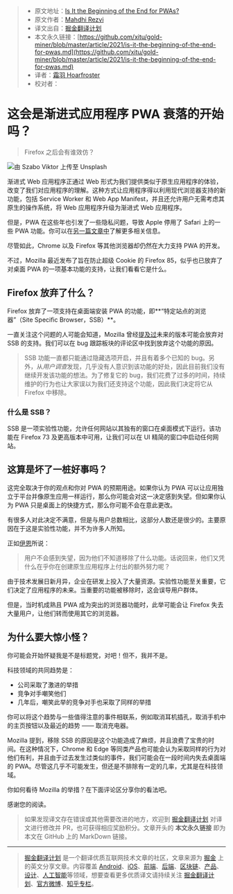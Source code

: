 > * 原文地址：[Is It the Beginning of the End for PWAs?](https://blog.bitsrc.io/is-it-the-beginning-of-the-end-for-pwas-da0fb032d545)
> * 原文作者：[Mahdhi Rezvi](https://medium.com/@mahdhirezvi)
> * 译文出自：[掘金翻译计划](https://github.com/xitu/gold-miner)
> * 本文永久链接：[https://github.com/xitu/gold-miner/blob/master/article/2021/is-it-the-beginning-of-the-end-for-pwas.md](https://github.com/xitu/gold-miner/blob/master/article/2021/is-it-the-beginning-of-the-end-for-pwas.md)
> * 译者：[霜羽 Hoarfroster](https://github.com/PassionPenguin)
> * 校对者：

# 这会是渐进式应用程序 PWA 衰落的开始吗？
> Firefox 之后会有谁效仿？

![由 [Szabo Viktor](https://unsplash.com/@vmxhu?utm_source=medium&utm_medium=referral) 上传至 [Unsplash](https://unsplash.com?utm_source=medium&utm_medium=referral)](https://cdn-images-1.medium.com/max/11232/0*LmCaetpJHYbKh2bn)

渐进式 Web 应用程序正通过 Web 形式为我们提供类似于原生应用程序的体验，改变了我们对应用程序的理解。这种方式让应用程序得以利用现代浏览器支持的新功能，包括 Service Worker 和 Web App Manifest，并且还允许用户无需考虑其原生的操作系统，将 Web 应用程序升级为渐进式 Web 应用程序。

但是，PWA 在这些年也引发了一些隐私问题，导致 Apple 停用了 Safari 上的一些 PWA 功能。你可以在[另一篇文章中](https://blog.bitsrc.io/the-darker-side-of-pwas-you-might-not-be-aware-of-ffa7b1d08888)了解更多相关信息。

尽管如此，Chrome 以及 Firefox 等其他浏览器却仍然在大力支持 PWA 的开发。

不过，Mozilla 最近发布了旨在防止超级 Cookie 的 Firefox 85，似乎也已放弃了对桌面 PWA 的一项基本功能的支持，让我们看看它是什么。

## Firefox 放弃了什么？

Firefox 放弃了一项支持在桌面端安装 PWA 的功能，即**“特定站点的浏览器”（Site Specific Browser，SSB）**。

一直关注这个问题的人可能会知道，Mozilla 曾经[提及过](https://bugzilla.mozilla.org/show_bug.cgi?id=1682593)未来的版本可能会放弃对 SSB 的支持。我们可以在 bug 跟踪板块的评论区中找到放弃这个功能的原因。

> SSB 功能一直都只能通过隐藏选项开启，并且有着多个已知的 bug。另外，从*用户调查*发现，几乎没有人意识到该功能的好处，因此目前我们没有继续开发该功能的想法。为了修复它的 bug，我们花费了过多的时间，持续维护的行为也让大家误以为我们还支持这个功能，因此我们决定将它从 Firefox 中移除。

### 什么是 SSB？

SSB 是一项实验性功能，允许任何网站以其独有的窗口在桌面模式下运行。该功能在 Firefox 73 及更高版本中可用，让我们可以在 UI 精简的窗口中启动任何网站。

## 这算是坏了一桩好事吗？

这完全取决于你的观点和你对 PWA 的预期用途。如果你认为 PWA 可以让应用独立于平台并像原生应用一样运行，那么你可能会对这一决定感到失望。但如果你认为 PWA 只是桌面上的快捷方式，那么你可能不会在意此更改。

有很多人对此决定不满意，但是与用户总数相比，这部分人数还是很少的。主要原因在于这是实验性功能，并不为许多人所知。

正如[伊恩](https://www.i-programmer.info/news/87-web-development/14261-firefox-drops-support-for-pwa.html)所说：

> 用户不会感到失望，因为他们不知道移除了什么功能。话说回来，他们又凭什么在乎你在创建原生应用程序上付出的额外努力呢？

由于技术发展日新月异，企业在研发上投入了大量资源。实验性功能至关重要，它们决定了应用程序的未来。当重要的功能被移除时，这会误导用户群体。

但是，当时机成熟且 PWA 成为突出的浏览器功能时，此举可能会让 Firefox 失去大量用户，让他们转而使用其它的浏览器。

## 为什么要大惊小怪？

你可能会开始怀疑我是不是标题党，对吧！但不，我并不是。

科技领域的共同趋势是：

* 公司采取了激进的举措
* 竞争对手嘲笑他们
* 几年后，嘲笑此举的竞争对手也采取了同样的举措

你可以将这个趋势与一些值得注意的事件相联系，例如取消耳机插孔，取消手机中的主页按钮以及最近的趋势 —— 取消充电器。

Mozilla 提到，移除 SSB 的原因是这个功能造成了麻烦，并且浪费了宝贵的时间。在这种情况下，Chrome 和 Edge 等同类产品也可能会认为采取同样的行为对他们有利，并且由于过去发生过类似的事件，我们可能会在一段时间内失去桌面端的 PWA。尽管这几乎不可能发生，但还是不排除有一定的几率，尤其是在科技领域。

你如何看待 Mozilla 的举措？在下面评论区分享你的看法吧。

感谢您的阅读。

> 如果发现译文存在错误或其他需要改进的地方，欢迎到 [掘金翻译计划](https://github.com/xitu/gold-miner) 对译文进行修改并 PR，也可获得相应奖励积分。文章开头的 **本文永久链接** 即为本文在 GitHub 上的 MarkDown 链接。

---

> [掘金翻译计划](https://github.com/xitu/gold-miner) 是一个翻译优质互联网技术文章的社区，文章来源为 [掘金](https://juejin.im) 上的英文分享文章。内容覆盖 [Android](https://github.com/xitu/gold-miner#android)、[iOS](https://github.com/xitu/gold-miner#ios)、[前端](https://github.com/xitu/gold-miner#前端)、[后端](https://github.com/xitu/gold-miner#后端)、[区块链](https://github.com/xitu/gold-miner#区块链)、[产品](https://github.com/xitu/gold-miner#产品)、[设计](https://github.com/xitu/gold-miner#设计)、[人工智能](https://github.com/xitu/gold-miner#人工智能)等领域，想要查看更多优质译文请持续关注 [掘金翻译计划](https://github.com/xitu/gold-miner)、[官方微博](http://weibo.com/juejinfanyi)、[知乎专栏](https://zhuanlan.zhihu.com/juejinfanyi)。
